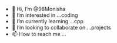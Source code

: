 - 👋 Hi, I’m @98Monisha
- 👀 I’m interested in ...coding
- 🌱 I’m currently learning ...cpp
- 💞️ I’m looking to collaborate on ...projects
- 📫 How to reach me ...

<!---
98Monisha/98Monisha is a ✨ special ✨ repository because its `README.md` (this file) appears on your GitHub profile.
You can click the Preview link to take a look at your changes.
--->
